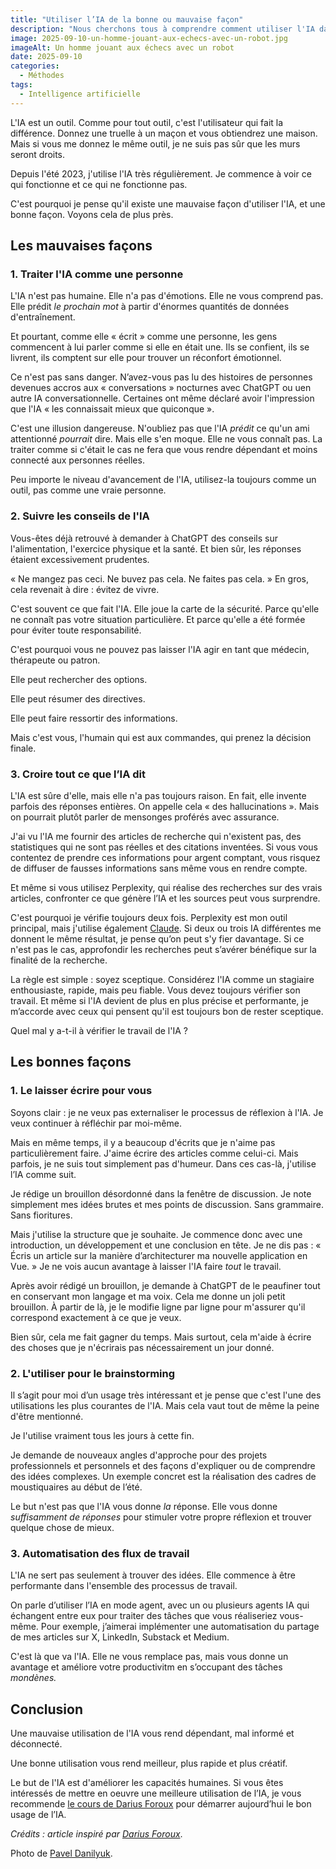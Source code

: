 ```yaml
---
title: "Utiliser l’IA de la bonne ou mauvaise façon"
description: "Nous cherchons tous à comprendre comment utiliser l'IA dans notre vie quotidienne. Certains d'entre nous en sont fascinés. D'autres continuent de l'ignorer, près de trois ans après le lancement de ChatGPT ! Je pense que ces deux visions sont erronées."
image: 2025-09-10-un-homme-jouant-aux-echecs-avec-un-robot.jpg
imageAlt: Un homme jouant aux échecs avec un robot
date: 2025-09-10
categories:
  - Méthodes
tags:
  - Intelligence artificielle
---
```


L'IA est un outil. Comme pour tout outil, c'est l'utilisateur qui fait la différence. Donnez une truelle à un maçon et vous obtiendrez une maison. Mais si vous me donnez le même outil, je ne suis pas sûr que les murs seront droits.

Depuis l'été 2023, j'utilise l'IA très régulièrement. Je commence à voir ce qui fonctionne et ce qui ne fonctionne pas.

C'est pourquoi je pense qu'il existe une mauvaise façon d'utiliser l'IA, et une bonne façon. Voyons cela de plus près.

## Les mauvaises façons

### 1. Traiter l'IA comme une personne

L'IA n'est pas humaine. Elle n'a pas d'émotions. Elle ne vous comprend pas. Elle prédit _le prochain mot_ à partir d'énormes quantités de données d'entraînement.

Et pourtant, comme elle « écrit » comme une personne, les gens commencent à lui parler comme si elle en était une. Ils se confient, ils se livrent, ils comptent sur elle pour trouver un réconfort émotionnel.

Ce n'est pas sans danger. N’avez-vous pas lu des histoires de personnes devenues accros aux « conversations » nocturnes avec ChatGPT ou uen autre IA conversationnelle. Certaines ont même déclaré avoir l'impression que l'IA « les connaissait mieux que quiconque ».

C'est une illusion dangereuse. N'oubliez pas que l'IA _prédit_ ce qu'un ami attentionné _pourrait_ dire. Mais elle s'en moque. Elle ne vous connaît pas. La traiter comme si c'était le cas ne fera que vous rendre dépendant et moins connecté aux personnes réelles.

Peu importe le niveau d'avancement de l'IA, utilisez-la toujours comme un outil, pas comme une vraie personne.

### 2. Suivre les conseils de l'IA

Vous-êtes déjà retrouvé à demander à ChatGPT des conseils sur l'alimentation, l'exercice physique et la santé. Et bien sûr, les réponses étaient excessivement prudentes.

« Ne mangez pas ceci. Ne buvez pas cela. Ne faites pas cela. » En gros, cela revenait à dire : évitez de vivre.

C'est souvent ce que fait l'IA. Elle joue la carte de la sécurité. Parce qu'elle ne connaît pas votre situation particulière. Et parce qu'elle a été formée pour éviter toute responsabilité.

C'est pourquoi vous ne pouvez pas laisser l'IA agir en tant que médecin, thérapeute ou patron.

Elle peut rechercher des options.

Elle peut résumer des directives.

Elle peut faire ressortir des informations.

Mais c'est vous, l'humain qui est aux commandes, qui prenez la décision finale.

### 3. Croire tout ce que l’IA dit

L'IA est sûre d'elle, mais elle n'a pas toujours raison. En fait, elle invente parfois des réponses entières. On appelle cela « des hallucinations ». Mais on pourrait plutôt parler de mensonges proférés avec assurance.

J'ai vu l'IA me fournir des articles de recherche qui n'existent pas, des statistiques qui ne sont pas réelles et des citations inventées. Si vous vous contentez de prendre ces informations pour argent comptant, vous risquez de diffuser de fausses informations sans même vous en rendre compte.

Et même si vous utilisez Perplexity, qui réalise des recherches sur des vrais articles, confronter ce que génère l’IA et les sources peut vous surprendre.

C'est pourquoi je vérifie toujours deux fois. Perplexity est mon outil principal, mais j'utilise également [Claude](https://claude.ai/). Si deux ou trois IA différentes me donnent le même résultat, je pense qu’on peut s'y fier davantage. Si ce n'est pas le cas, approfondir les recherches peut s’avérer bénéfique sur la finalité de la recherche.

La règle est simple : soyez sceptique. Considérez l'IA comme un stagiaire enthousiaste, rapide, mais peu fiable. Vous devez toujours vérifier son travail. Et même si l'IA devient de plus en plus précise et performante, je m’accorde avec ceux qui pensent qu'il est toujours bon de rester sceptique.

Quel mal y a-t-il à vérifier le travail de l'IA ?

## Les bonnes façons

### 1. Le laisser écrire pour vous

Soyons clair : je ne veux pas externaliser le processus de réflexion à l'IA. Je veux continuer à réfléchir par moi-même.

Mais en même temps, il y a beaucoup d'écrits que je n'aime pas particulièrement faire. J'aime écrire des articles comme celui-ci. Mais parfois, je ne suis tout simplement pas d'humeur. Dans ces cas-là, j'utilise l’IA comme suit.

Je rédige un brouillon désordonné dans la fenêtre de discussion. Je note simplement mes idées brutes et mes points de discussion. Sans grammaire. Sans fioritures.

Mais j'utilise la structure que je souhaite. Je commence donc avec une introduction, un développement et une conclusion en tête. Je ne dis pas : « Écris un article sur la manière d’architecturer ma nouvelle application en Vue. » Je ne vois aucun avantage à laisser l'IA faire _tout_ le travail.

Après avoir rédigé un brouillon, je demande à ChatGPT de le peaufiner tout en conservant mon langage et ma voix. Cela me donne un joli petit brouillon. À partir de là, je le modifie ligne par ligne pour m'assurer qu'il correspond exactement à ce que je veux.

Bien sûr, cela me fait gagner du temps. Mais surtout, cela m'aide à écrire des choses que je n'écrirais pas nécessairement un jour donné.

### 2. L'utiliser pour le brainstorming

Il s’agit pour moi d’un usage très intéressant et je pense que c'est l'une des utilisations les plus courantes de l'IA. Mais cela vaut tout de même la peine d'être mentionné.

Je l'utilise vraiment tous les jours à cette fin.

Je demande de nouveaux angles d'approche pour des projets professionnels et personnels et des façons d'expliquer ou de comprendre des idées complexes. Un exemple concret est la réalisation des cadres de moustiquaires au début de l’été.

Le but n'est pas que l'IA vous donne _la_ réponse. Elle vous donne _suffisamment de réponses_ pour stimuler votre propre réflexion et trouver quelque chose de mieux.

### 3. Automatisation des flux de travail

L'IA ne sert pas seulement à trouver des idées. Elle commence à être performante dans l'ensemble des processus de travail.

On parle d’utiliser l’IA en mode agent, avec un ou plusieurs agents IA qui échangent entre eux pour traiter des tâches que vous réaliseriez vous-même. Pour exemple, j’aimerai implémenter une automatisation du partage de mes articles sur X, LinkedIn, Substack et Medium.

C'est là que va l'IA. Elle ne vous remplace pas, mais vous donne un avantage et améliore votre productivitm en s’occupant des tâches _mondènes._

## Conclusion

Une mauvaise utilisation de l'IA vous rend dépendant, mal informé et déconnecté.

Une bonne utilisation vous rend meilleur, plus rapide et plus créatif.

Le but de l'IA est d'améliorer les capacités humaines. Si vous êtes intéressés de mettre en oeuvre une meilleure utilisation de l’IA, je vous recommende [le cours de Darius Foroux](https://members.dariusforoux.com/ai-basics) pour démarrer aujourd’hui le bon usage de l’IA.

_Crédits : article inspiré par [Darius Foroux](https://dariusforoux.com/)_.

Photo de [Pavel Danilyuk](https://www.pexels.com/photo/elderly-man-thinking-while-looking-at-a-chessboard-8438918/).
